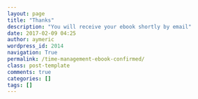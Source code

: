 ```yaml
---
layout: page
title: "Thanks"
description: "You will receive your ebook shortly by email"
date: 2017-02-09 04:25
author: aymeric
wordpress_id: 2014
navigation: True
permalink: /time-management-ebook-confirmed/
class: post-template
comments: true
categories: []
tags: []
---
```


